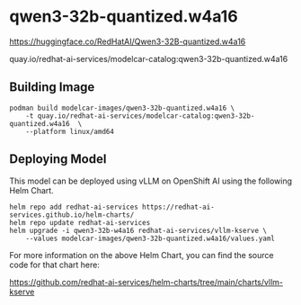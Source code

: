 # qwen3-32b-quantized.w4a16

https://huggingface.co/RedHatAI/Qwen3-32B-quantized.w4a16

quay.io/redhat-ai-services/modelcar-catalog:qwen3-32b-quantized.w4a16

## Building Image

```
podman build modelcar-images/qwen3-32b-quantized.w4a16 \
    -t quay.io/redhat-ai-services/modelcar-catalog:qwen3-32b-quantized.w4a16  \
    --platform linux/amd64
```

## Deploying Model

This model can be deployed using vLLM on OpenShift AI using the following Helm Chart.

```
helm repo add redhat-ai-services https://redhat-ai-services.github.io/helm-charts/
helm repo update redhat-ai-services
helm upgrade -i qwen3-32b-w4a16 redhat-ai-services/vllm-kserve \
    --values modelcar-images/qwen3-32b-quantized.w4a16/values.yaml
```

For more information on the above Helm Chart, you can find the source code for that chart here:

https://github.com/redhat-ai-services/helm-charts/tree/main/charts/vllm-kserve
